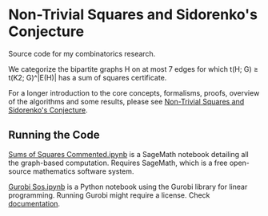 # Non-Trivial Squares and Sidorenko's Conjecture

Source code for my combinatorics research.

We categorize the bipartite graphs H on at most 7 edges for which t(H; G) ≥ t(K2; G)^|E(H)| has a sum of squares certificate.

For a longer introduction to the core concepts, formalisms, proofs, overview of the algorithms and some results, 
please see [Non-Trivial Squares and Sidorenko's Conjecture](https://arxiv.org/pdf/2206.10058.pdf).

## Running the Code
[Sums of Squares Commented.ipynb](/Sums&#32;of&#32;Squares&#32;Commented.ipynb) is a SageMath notebook detailing all the graph-based computation. 
Requires SageMath, which is a free open-source mathematics software system.

[Gurobi Sos.ipynb](/Gurobi&#32;Sos.ipynb) is a Python notebook using the Gurobi library for linear programming. 
Running Gurobi might require a license. Check [documentation](https://www.gurobi.com/documentation/).

